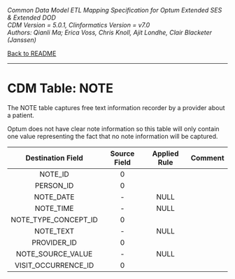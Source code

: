*Common Data Model ETL Mapping Specification for Optum Extended SES & Extended DOD* 
<br>*CDM Version = 5.0.1, Clinformatics Version = v7.0*
<br>*Authors: Qianli Ma; Erica Voss, Chris Knoll, Ajit Londhe, Clair Blacketer (Janssen)*

[Back to README](README.md)

---

# CDM Table: NOTE

The NOTE table captures free text information recorder by a provider
about a patient.

Optum does not have clear note information so this table will only
contain one value representing the fact that no note information will be
captured.

<a name="table-mappings-note"></a>

**Destination Field**|**Source Field**|**Applied Rule**|**Comment**
:-----:|:-----:|:-----:|:-----:
NOTE_ID|0| | 
PERSON_ID|0| | 
NOTE_DATE|-|NULL| 
NOTE_TIME|-|NULL| 
NOTE_TYPE_CONCEPT_ID|0| | 
NOTE_TEXT|-|NULL| 
PROVIDER_ID|0| | 
NOTE_SOURCE_VALUE|-|NULL| 
VISIT_OCCURRENCE_ID|0| | 
  